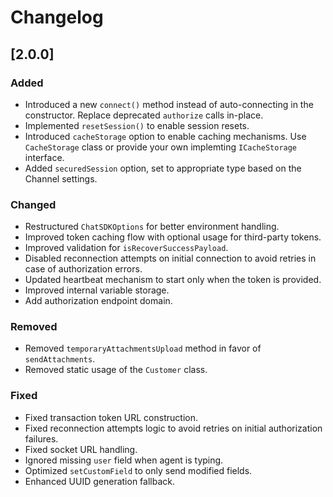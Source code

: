 # Changelog

## [2.0.0]

### Added
- Introduced a new `connect()` method instead of auto-connecting in the constructor. Replace deprecated `authorize` calls in-place.
- Implemented `resetSession()` to enable session resets.
- Introduced `cacheStorage` option to enable caching mechanisms. Use `CacheStorage` class or provide your own implemting `ICacheStorage` interface.
- Added `securedSession` option, set to appropriate type based on the Channel settings.

### Changed
- Restructured `ChatSDKOptions` for better environment handling.
- Improved token caching flow with optional usage for third-party tokens.
- Improved validation for `isRecoverSuccessPayload`.
- Disabled reconnection attempts on initial connection to avoid retries in case of authorization errors.
- Updated heartbeat mechanism to start only when the token is provided.
- Improved internal variable storage.
- Add authorization endpoint domain.

### Removed
- Removed `temporaryAttachmentsUpload` method in favor of `sendAttachments`.
- Removed static usage of the `Customer` class.

### Fixed
- Fixed transaction token URL construction.
- Fixed reconnection attempts logic to avoid retries on initial authorization failures.
- Fixed socket URL handling.
- Ignored missing `user` field when agent is typing.
- Optimized `setCustomField` to only send modified fields.
- Enhanced UUID generation fallback.
